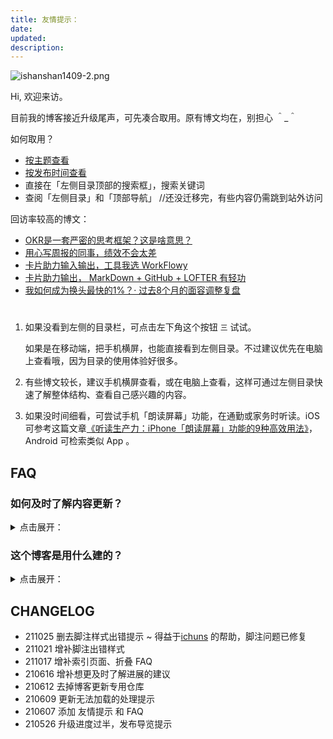 ```yaml
---
title: 友情提示：
date: 
updated: 
description: 
---
```





![ishanshan1409-2.png](https://ishanshan.zoomquiet.top/share/ishanshan1409-2.png?imageView2/2/w/400#width=100)





Hi, 欢迎来访。

目前我的博客接近升级尾声，可先凑合取用。原有博文均在，别担心 ＾_＾

如何取用？

- [按主题查看](_sidebar)
- [按发布时间查看](index_update)
- 直接在「左侧目录顶部的搜索框」，搜索关键词
- 查阅「左侧目录」和「顶部导航」 //还没迁移完，有些内容仍需跳到站外访问

回访率较高的博文：

* [OKR是一套严密的思考框架？这是啥意思？](cmty/tips_MBOKRframe)
* [用心写周报的同事，绩效不会太差](selfedu/TipsWeekly)
* [卡片助力输入输出，工具我选 WorkFlowy](selfedu/HbOutputWorkFlowy)
* [卡片助力输出， MarkDown + GitHub + LOFTER 有轻功](wr/HbOutputbyCards)
* [我如何成为换头最快的1%？· 过去8个月的面容调整复盘](selfedu/RevFacialGrowth)



#



1. 如果没看到左侧的目录栏，可点击左下角这个按钮 `三` 试试。

    如果是在移动端，把手机横屏，也能直接看到左侧目录。不过建议优先在电脑上查看哦，因为目录的使用体验好很多。


2. 有些博文较长，建议手机横屏查看，或在电脑上查看，这样可通过左侧目录快速了解整体结构、查看自己感兴趣的内容。

3. 如果没时间细看，可尝试手机「朗读屏幕」功能，在通勤或家务时听读。iOS 可参考这篇文章[《听读生产力：iPhone「朗读屏幕」功能的9种高效用法》](https://mp.weixin.qq.com/s/jPsZxS0LXCRChrKXJ8-r0g)， Android 可检索类似 App 。

## FAQ



### 如何及时了解内容更新？
<details>
<summary> 点击展开：  </summary>




如果你希望了解整个博客主要有哪些更新，可以留意这个页面：

[内容更新列表](index_update)

接下来如果有较大更新，比如发布了新博文，或者对已有博文做了较大迭代，我都会更新到上述「内容更新列表」。


如果你有比较关注的主题，希望及时了解更新，欢迎到 GitHub watch 对应仓库 ：[https://github.com/ishanshan](https://github.com/ishanshan)



<br>

[embed](about/_eb_outputchannel_card.md ':include')

</details>



### 这个博客是用什么建的？

<details>
<summary> 点击展开：  </summary>

是用 [docsify](https://docsify.js.org/#/) + [GitHub](https://docsify.js.org/#/deploy?id=github-pages) 。


超级感谢给我推荐 docsify 的 [@梁超](http://liangchao.site/)、耐心地帮我实现好些需求的 [@竹间漪](https://mp.weixin.qq.com/s/cfDiyg8K5jsH3MWvo2whaQ) 。

没有他们，估计很难这么快用上：D


</details>





## CHANGELOG

- 211025 删去脚注样式出错提示 ~ 得益于[ichuns](https://github.com/ichuns) 的帮助，脚注问题已修复
- 211021 增补脚注出错样式
- 211017 增补索引页面、折叠 FAQ
- 210616 增补想更及时了解进展的建议
- 210612 去掉博客更新专用仓库
- 210609 更新无法加载的处理提示
- 210607 添加 友情提示 和 FAQ
- 210526 升级进度过半，发布导览提示


